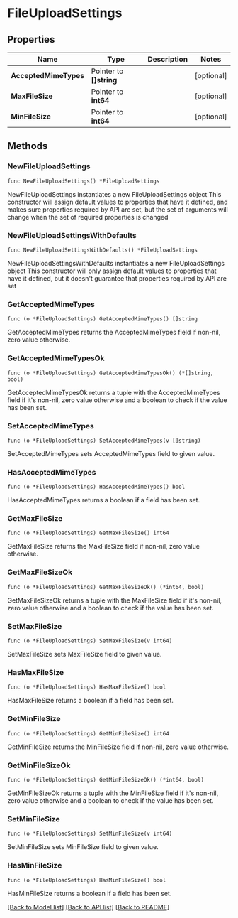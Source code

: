 # FileUploadSettings

## Properties

Name | Type | Description | Notes
------------ | ------------- | ------------- | -------------
**AcceptedMimeTypes** | Pointer to **[]string** |  | [optional] 
**MaxFileSize** | Pointer to **int64** |  | [optional] 
**MinFileSize** | Pointer to **int64** |  | [optional] 

## Methods

### NewFileUploadSettings

`func NewFileUploadSettings() *FileUploadSettings`

NewFileUploadSettings instantiates a new FileUploadSettings object
This constructor will assign default values to properties that have it defined,
and makes sure properties required by API are set, but the set of arguments
will change when the set of required properties is changed

### NewFileUploadSettingsWithDefaults

`func NewFileUploadSettingsWithDefaults() *FileUploadSettings`

NewFileUploadSettingsWithDefaults instantiates a new FileUploadSettings object
This constructor will only assign default values to properties that have it defined,
but it doesn't guarantee that properties required by API are set

### GetAcceptedMimeTypes

`func (o *FileUploadSettings) GetAcceptedMimeTypes() []string`

GetAcceptedMimeTypes returns the AcceptedMimeTypes field if non-nil, zero value otherwise.

### GetAcceptedMimeTypesOk

`func (o *FileUploadSettings) GetAcceptedMimeTypesOk() (*[]string, bool)`

GetAcceptedMimeTypesOk returns a tuple with the AcceptedMimeTypes field if it's non-nil, zero value otherwise
and a boolean to check if the value has been set.

### SetAcceptedMimeTypes

`func (o *FileUploadSettings) SetAcceptedMimeTypes(v []string)`

SetAcceptedMimeTypes sets AcceptedMimeTypes field to given value.

### HasAcceptedMimeTypes

`func (o *FileUploadSettings) HasAcceptedMimeTypes() bool`

HasAcceptedMimeTypes returns a boolean if a field has been set.

### GetMaxFileSize

`func (o *FileUploadSettings) GetMaxFileSize() int64`

GetMaxFileSize returns the MaxFileSize field if non-nil, zero value otherwise.

### GetMaxFileSizeOk

`func (o *FileUploadSettings) GetMaxFileSizeOk() (*int64, bool)`

GetMaxFileSizeOk returns a tuple with the MaxFileSize field if it's non-nil, zero value otherwise
and a boolean to check if the value has been set.

### SetMaxFileSize

`func (o *FileUploadSettings) SetMaxFileSize(v int64)`

SetMaxFileSize sets MaxFileSize field to given value.

### HasMaxFileSize

`func (o *FileUploadSettings) HasMaxFileSize() bool`

HasMaxFileSize returns a boolean if a field has been set.

### GetMinFileSize

`func (o *FileUploadSettings) GetMinFileSize() int64`

GetMinFileSize returns the MinFileSize field if non-nil, zero value otherwise.

### GetMinFileSizeOk

`func (o *FileUploadSettings) GetMinFileSizeOk() (*int64, bool)`

GetMinFileSizeOk returns a tuple with the MinFileSize field if it's non-nil, zero value otherwise
and a boolean to check if the value has been set.

### SetMinFileSize

`func (o *FileUploadSettings) SetMinFileSize(v int64)`

SetMinFileSize sets MinFileSize field to given value.

### HasMinFileSize

`func (o *FileUploadSettings) HasMinFileSize() bool`

HasMinFileSize returns a boolean if a field has been set.


[[Back to Model list]](../README.md#documentation-for-models) [[Back to API list]](../README.md#documentation-for-api-endpoints) [[Back to README]](../README.md)


